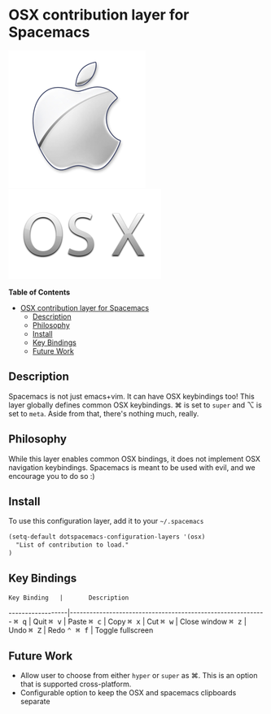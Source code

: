 # OSX contribution layer for Spacemacs

![applogo](apple.png)![osxlogo](osx.png)

<!-- markdown-toc start - Don't edit this section. Run M-x markdown-toc/generate-toc again -->
**Table of Contents**

- [OSX contribution layer for Spacemacs](#osx-contribution-layer-for-spacemacs)
    - [Description](#description)
    - [Philosophy](#philosophy)
    - [Install](#install)
    - [Key Bindings](#key-bindings)
    - [Future Work](#future-work)

<!-- markdown-toc end -->

## Description

Spacemacs is not just emacs+vim. It can have OSX keybindings too! 
This layer globally defines common OSX keybindings. ⌘ is set to
`super` and ⌥ is set to `meta`. Aside from that, there's nothing
much, really.

## Philosophy

While this layer enables common OSX bindings, it does not implement
OSX navigation keybindings. Spacemacs is meant to be used with evil,
and we encourage you to do so :)

## Install

To use this configuration layer, add it to your `~/.spacemacs`

```
(setq-default dotspacemacs-configuration-layers '(osx)
  "List of contribution to load."
)
```

## Key Bindings

    Key Binding   |       Description
------------------|------------------------------------------------------------
<kbd>⌘ q</kbd>    | Quit
<kbd>⌘ v</kbd>    | Paste
<kbd>⌘ c</kbd>    | Copy
<kbd>⌘ x</kbd>    | Cut
<kbd>⌘ w</kbd>    | Close window
<kbd>⌘ z</kbd>    | Undo
<kbd>⌘ Z</kbd>    | Redo
<kbd>⌃ ⌘ f</kbd>  | Toggle fullscreen

## Future Work

- Allow user to choose from either `hyper` or `super` as ⌘. This is an option that is supported cross-platform.
- Configurable option to keep the OSX and spacemacs clipboards separate
